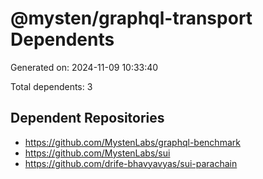 # @mysten/graphql-transport Dependents

Generated on: 2024-11-09 10:33:40

Total dependents: 3

## Dependent Repositories

- https://github.com/MystenLabs/graphql-benchmark
- https://github.com/MystenLabs/sui
- https://github.com/drife-bhavyavyas/sui-parachain
